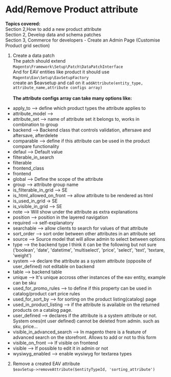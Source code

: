 # Add/Remove Product attribute

<b>Topics covered:</b><br>
Section 2,How to add a new product attribute<br>
Section 2, Develop data and schema patches<br>
Section 3, Commerce for developers - Create an Admin Page (Customise Product grid section)

1. Create a data patch<br>
The patch should extend<br> ```Magento\Framework\Setup\Patch\DataPatchInterface```<br>
And for EAV entities like product it should use <br>```Magento\Eav\Setup\EavSetupFactory```<br>
create an $eavsetup and call on it ```addAttribute(entity_type, attribute_name,attribute configs array)```<br><br>
<b>The attribute configs array can take many options like:</b> 
- apply_to --> define which product types the attribute applies to
- attribute_model --> 
- attribute_set --> name of attribute set it belongs to, works in combination to group
- backend --> Backend class that controls validation, aftersave and aftersave, afterdelete
- comparable --> define if this attribute can be used in the product compare functionality
- defaul --> Default value
- filterable_in_search
- filterable
- frontend_class
- frontend
- global --> Define the scope of the attribute
- group --> attribute group name
- is_filterable_in_grid --> SE
- is_html_allowed_on_front --> allow attribute to be rendered as html
- is_used_in_grid -> SE
- is_visible_in_grid --> SE
- note --> Will show under the attribute as extra explanations
- position --> position in the layered navigation
- required --> self-explanatory
- searchable --> allow clients to search for values of that attribute
- sort_order --> sort order between other attributes in an attribute set
- source --> Source model that will allow admin to select between options
- type --> the backend type I think it can be the following but not sure ('boolean', 'date', 'datetime', 'multiselect', 'price', 'select', 'text', 'textare, 'weight')
- system --> declare the attribute as a system attribute (opposite of user_defined) not editable on backend
- table --> backend table
- unique --> It's unique accross other instances of the eav entity, example can be sku
- used_for_promo_rules --> to define if this property can be used in catalog/product cart price rules
- used_for_sort_by --> for sorting on the product listing(catalog) page
- used_in_product_listing --> if the attribute is available on the returned products on a catalog page.
- user_defined --> declares if the attribute is a system attribute or not. System ones(nt user defined) cannot be deleted from admin. such as sku, price...
- visible_in_advanced_search --> In magento there is a feature of advanced search on the storefront. Allows to add or not to this form
- visible_on_front --> If visible on frontend
- visible --> If possible to edit it in admin or not
- wysiwyg_enabled --> enable wysiwyg for textarea types

2. Remove a created EAV attribute<br>
```$eavSetup->removeAttribute($entityTypeId, 'sorting_attribute')```
